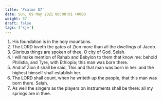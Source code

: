 ```yaml
---
title: 'Psalms 87'
date: Sun, 09 May 2021 00:00:01 +0000
weight: 87
draft: false
tags: ['kjv'] 
---
```


1. His foundation is in the holy mountains.
2. The LORD loveth the gates of Zion more than all the dwellings of Jacob.
3. Glorious things are spoken of thee, O city of God. Selah.
4. I will make mention of Rahab and Babylon to them that know me: behold Philistia, and Tyre, with Ethiopia; this man was born there.
5. And of Zion it shall be said, This and that man was born in her: and the highest himself shall establish her.
6. The LORD shall count, when he writeth up the people, that this man was born there. Selah.
7. As well the singers as the players on instruments shall be there: all my springs are in thee.
